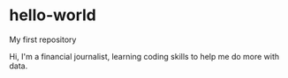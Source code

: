 # hello-world
My first repository

Hi, I'm a financial journalist, learning coding skills to help me do more with data.
